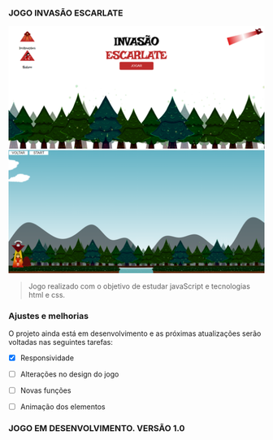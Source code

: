  ### JOGO INVASÃO ESCARLATE

<img src="https://github.com/MarizaDEV/jginvasaoescarlate/blob/main/imagens/telainicial.png">
<img src="https://github.com/MarizaDEV/jginvasaoescarlate/blob/main/imagens/telajogo.png" >

> Jogo realizado com o objetivo de estudar javaScript e tecnologias html e css.

### Ajustes e melhorias

O projeto ainda está em desenvolvimento e as próximas atualizações serão voltadas nas seguintes tarefas:

- [x] Responsividade
- [ ] Alterações no design do jogo
- [ ] Novas funções
- [ ] Animação dos elementos


### JOGO EM DESENVOLVIMENTO. VERSÃO 1.0